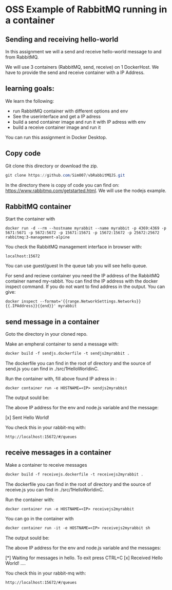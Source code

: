 # OSS Example of RabbitMQ running in a container

## Sending and receiving hello-world
In this assignment we will a send and receive hello-world message to and from RabbitMQ.

We will use 3 containers (RabbitMQ, send, receive) on 1 DockerHost.
We have to provide the send and receive container with a IP Address.

## learning goals:
We learn the following:
- run RabbitMQ container with different options and env
- See the userinterface and get a IP adress 
- build a send container image and run it with IP adress with env
- build a receive container image and run it

You can run this assignment in Docker Desktop.

## Copy code
Git clone this directory or download the zip.
``` powershell
git clone https://github.com/Sim007/vbRabbitMQJS.git
```
In the directory there is copy of code you can find on:
https://www.rabbitmq.com/getstarted.html. We will use the nodejs example.

## RabbitMQ container
Start the container with
``` 
docker run -d --rm --hostname myrabbit --name myrabbit -p 4369:4369 -p 5671:5671 -p 5672:5672 -p 15671:15671 -p 15672:15672 -p 25672:25672 rabbitmq:3-management-alpine
```
You check the RabbitMQ management interface in browser with:

```
localhost:15672
```
You can use guest/guest
In the queue tab you will see hello queue.

For send and recieve container you need the IP address of the RabbitMQ container named my-rabbit.
You can find the IP address with the docker inspect command.
If you do not want to find address in the output. You can give:  
```
docker inspect --format='{{range.NetworkSettings.Networks}}{{.IPAddress}}{{end}}' myrabbit
```

## send message in a container
Goto the directory in your cloned repo.

Make an empheral container to send a message with:
``` dockerfile
docker build -f sendjs.dockerfile -t sendjs2myrabbit .
```
The dockerfile you can find in the root of directory and the source of send.js you can find in ./src/1HelloWorldinC.

Run the container with, fill above found IP adress in <IP>:
``` docker
docker container run -e HOSTNAME=<IP> sendjs2myrabbit
```
The output sould be:

The above IP address for the env and node.js variable and the message:

[x] Sent Hello World!

You check this in your rabbit-mq with:
``` 
http://localhost:15672/#/queues
```

## receive messages in a container
Make a container to receive messages
``` dockerfile
docker build -f receivejs.dockerfile -t receivejs2myrabbit .
```
The dockerfile you can find in the root of directory and the source of receive.js you can find in ./src/1HelloWorldinC.

Run the container with:
``` docker
docker container run -e HOSTNAME=<IP> receivejs2myrabbit
```
You can go in the container with
``` dockerfile
docker container run -it -e HOSTNAME=<IP> receivejs2myrabbit sh
```
The output sould be:

The above IP address for the env and node.js variable and the messages:

[*] Waiting for messages in hello. To exit press CTRL+C
[x] Received Hello World!
....

You check this in your rabbit-mq with:
``` Docker
http://localhost:15672/#/queues
```





